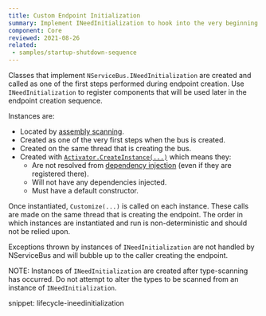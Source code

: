 ```yaml
---
title: Custom Endpoint Initialization
summary: Implement INeedInitialization to hook into the very beginning of the endpoint creation sequence of NServiceBus.
component: Core
reviewed: 2021-08-26
related:
 - samples/startup-shutdown-sequence
---
```


Classes that implement `NServiceBus.INeedInitialization` are created and called as one of the first steps performed during endpoint creation. Use `INeedInitialization` to register components that will be used later in the endpoint creation sequence.

Instances are:

 * Located by [assembly scanning](/nservicebus/hosting/assembly-scanning.md).
 * Created as one of the very first steps when the bus is created.
 * Created on the same thread that is creating the bus.
 * Created with [`Activator.CreateInstance(...)`](https://msdn.microsoft.com/en-us/library/system.activator.createinstance) which means they:
    * Are not resolved from [dependency injection](/nservicebus/dependency-injection/) (even if they are registered there).
    * Will not have any dependencies injected.
    * Must have a default constructor.

Once instantiated, `Customize(...)` is called on each instance. These calls are made on the same thread that is creating the endpoint.  The order in which instances are instantiated and run is non-deterministic and should not be relied upon.

Exceptions thrown by instances of `INeedInitialization` are not handled by NServiceBus and will bubble up to the caller creating the endpoint.

NOTE: Instances of `INeedInitialization` are created after type-scanning has occurred. Do not attempt to alter the types to be scanned from an instance of `INeedInitialization`.

snippet: lifecycle-ineedinitialization
